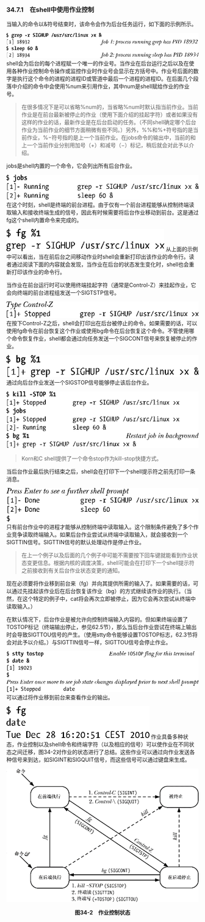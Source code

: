 ### 34.7.1　在shell中使用作业控制

当输入的命令以&符号结束时，该命令会作为后台任务运行，如下面的示例所示。



![892.png](../images/892.png)
shell会为后台的每个进程赋一个唯一的作业号。当作业在后台运行之后以及在使用各种作业控制命令操作或监控作业时作业号会显示在方括号中。作业号后面的数字是执行这个命令的进程的进程ID或管道中最后一个进程的进程ID。在后面几个段落中介绍的命令中会使用%num来引用作业，其中num是shell赋给作业的作业号。

> 在很多情况下是可以省略%num的，当省略%num时默认指当前作业。当前作业是在前台最新被停止的作业（使用下面介绍的挂起字符）或者如果没有这样的作业的话，最新作业是在后台启动的任务。（不同shell确定哪个后台作业为当前作业的细节方面稍微有些不同。）另外，%%和%+符号指的是当前作业，%−符号指的是上一个当前作业。在jobs命令的输出中，当前的和上一个当前作业分别用加号（+）和减号（−）标记，稍后就会对此予以介绍。

jobs是shell内置的一个命令，它会列出所有后台作业。



![893.png](../images/893.png)
在这个时刻，shell是终端的前台进程。由于仅有一个前台进程能够从控制终端读取输入和接收终端生成的信号，因此有时候需要将后台作业移动到前台。这是通过fg这个shell内置命令来完成的。



![894.png](../images/894.png)
从上面的示例中可以看出，当在前后台之间移动作业时shell会重新打印出该作业的命令行。读者通过阅读下面的内容就会发现，当作业在后台的状态发生变化时，shell也会重新打印该作业的命令行。

当作业在前台运行时可以使用终端挂起字符（通常是Control-Z）来挂起作业，它会向终端的前台进程组发送一个SIGTSTP信号。



![895.png](../images/895.png)
在按下Control-Z之后，shell会打印出在后台被停止的命令。如果需要的话，可以使用fg命令在前台恢复这个作业或使用bg命令在后台恢复这个命令。不管使用哪个命令恢复作业，shell都会通过向任务发送一个SIGCONT信号来恢复被停止的作业。



![896.png](../images/896.png)
通过向后台作业发送一个SIGSTOP信号能够停止该后台作业。



![897.png](../images/897.png)
> Korn和C shell提供了一个命令stop作为kill-stop快捷方式。

当后台作业最后执行结束之后，shell会在打印下一个shell提示符之前先打印一条消息。



![898.png](../images/898.png)
只有前台作业中的进程才能够从控制终端中读取输入。这个限制条件避免了多个作业竞争读取终端输入。如果后台作业尝试从终端中读取输入，就会接收到一个SIGTTIN信号。SIGTTIN信号的默认处理动作是停止作业。

> 在上一个例子以及后面的几个例子中可能不需要按下回车键就能看到作业状态变更信息。根据内核的调度决策，shell可能会在打印下一个shell提示符之前接收到有关后台作业状态变更的通知。

现在必须要将作业移到前台来（fg）并向其提供所需的输入了。如果需要的话，可以通过先挂起该作业后在后台恢复该作业（bg）的方式继续该作业的执行。（当然，在这个特定的例子中，cat将会再次立即被停止，因为它会再次尝试从终端中读取输入。）

在默认情况下，后台作业是被允许向控制终端输入内容的。但如果终端设置了TOSTOP标记（终端输出停止，参见62.5节），那么当后台作业尝试在终端上输出时会导致SIGTTOU信号的产生。（使用stty命令能够设置TOSTOP标志，62.3节将会对此予以介绍。）与SIGTTIN信号一样，SIGTTOU信号会停止作业。



![899.png](../images/899.png)
可以通过将作业移到前台来查看作业的输出。



![900.png](../images/900.png)
作业具备多种状态，作业控制以及shell命令和终端字符（以及相应的信号）可以使作业在不同状态之间迁移，图34-2对作业的状态进行了总结。这些作业可以通过向作业发送各种信号来到达，如SIGINT和SIGQUIT信号，而这些信号可以通过键盘来生成。

![901.png](../images/901.png)
<center class="my_markdown"><b class="my_markdown">图34-2　作业控制状态</b></center>

